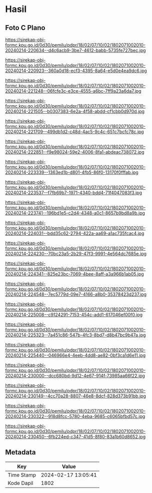# Hasil

## Foto C Plano

https://sirekap-obj-formc.kpu.go.id/0d30/pemilu/pdpr/18/02/07/10/02/1802071002010-20240214-220634--d4c6acb9-3be7-4612-babb-5735fe727bec.jpg

https://sirekap-obj-formc.kpu.go.id/0d30/pemilu/pdpr/18/02/07/10/02/1802071002010-20240214-220923--360a0d18-ecf3-4395-8a64-e5d0e4ea9dc6.jpg

https://sirekap-obj-formc.kpu.go.id/0d30/pemilu/pdpr/18/02/07/10/02/1802071002010-20240214-221248--06fcfe3c-e3ce-4555-a6bc-7ff9a23a6da7.jpg

https://sirekap-obj-formc.kpu.go.id/0d30/pemilu/pdpr/18/02/07/10/02/1802071002010-20240214-221505--b0307383-6e2a-4f58-abdd-cf1cbb0d970d.jpg

https://sirekap-obj-formc.kpu.go.id/0d30/pemilu/pdpr/18/02/07/10/02/1802071002010-20240214-221709--499db1d2-c48d-4ac5-9c4c-651c7bcfc78c.jpg

https://sirekap-obj-formc.kpu.go.id/0d30/pemilu/pdpr/18/02/07/10/02/1802071002010-20240214-222851--f9e98024-59e2-4006-8fa1-abdeac738072.jpg

https://sirekap-obj-formc.kpu.go.id/0d30/pemilu/pdpr/18/02/07/10/02/1802071002010-20240214-223339--1363ed1b-d801-4fb5-86f0-13170f0fffab.jpg

https://sirekap-obj-formc.kpu.go.id/0d30/pemilu/pdpr/18/02/07/10/02/1802071002010-20240214-223537--f7fb69b7-1971-4340-bdd4-71f4047083f3.jpg

https://sirekap-obj-formc.kpu.go.id/0d30/pemilu/pdpr/18/02/07/10/02/1802071002010-20240214-223741--196bd1e5-c2d4-4348-a0c1-8657b9bd8a9b.jpg

https://sirekap-obj-formc.kpu.go.id/0d30/pemilu/pdpr/18/02/07/10/02/1802071002010-20240214-224031--bdd35c62-2794-422a-aa69-a1ac735fcac4.jpg

https://sirekap-obj-formc.kpu.go.id/0d30/pemilu/pdpr/18/02/07/10/02/1802071002010-20240214-224230--70bc23a5-2b29-47f3-9991-4e564dc7685e.jpg

https://sirekap-obj-formc.kpu.go.id/0d30/pemilu/pdpr/18/02/07/10/02/1802071002010-20240214-224341--825e23bc-7069-4bee-8aff-a3a966b1ab05.jpg

https://sirekap-obj-formc.kpu.go.id/0d30/pemilu/pdpr/18/02/07/10/02/1802071002010-20240214-224548--7ec5779d-09e7-4166-a8b0-35378423d237.jpg

https://sirekap-obj-formc.kpu.go.id/0d30/pemilu/pdpr/18/02/07/10/02/1802071002010-20240214-225008--c9124291-7153-454c-add1-617046ef00f0.jpg

https://sirekap-obj-formc.kpu.go.id/0d30/pemilu/pdpr/18/02/07/10/02/1802071002010-20240214-225323--7a451c86-547b-4fc3-8bd7-d8b47bc9b47a.jpg

https://sirekap-obj-formc.kpu.go.id/0d30/pemilu/pdpr/18/02/07/10/02/1802071002010-20240214-225440--046966e4-4eeb-4dd8-ae82-0bf3ca1d6e11.jpg

https://sirekap-obj-formc.kpu.go.id/0d30/pemilu/pdpr/18/02/07/10/02/1802071002010-20240214-230000--dcc680bd-9d12-4e67-914f-73985aa66f22.jpg

https://sirekap-obj-formc.kpu.go.id/0d30/pemilu/pdpr/18/02/07/10/02/1802071002010-20240214-230149--4cc70a28-8807-46e8-8dcf-828d373b91bb.jpg

https://sirekap-obj-formc.kpu.go.id/0d30/pemilu/pdpr/18/02/07/10/02/1802071002010-20240214-230322--918d8fcc-5780-4eba-9685-c6065bfbd57c.jpg

https://sirekap-obj-formc.kpu.go.id/0d30/pemilu/pdpr/18/02/07/10/02/1802071002010-20240214-230450--6fb224ed-c347-41d5-8f80-83a1b60d8652.jpg


## Metadata

| Key        | Value               |
| ---------- | ------------------- |
| Time Stamp | 2024-02-17 13:05:41 |
| Kode Dapil | 1802                |



